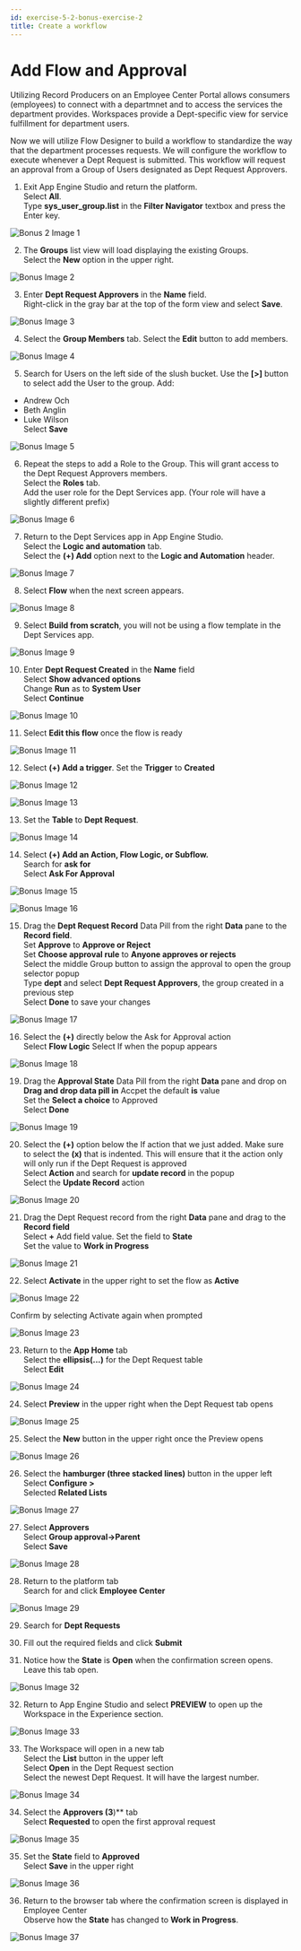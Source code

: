 ```yaml
---
id: exercise-5-2-bonus-exercise-2
title: Create a workflow
---
```


# Add Flow and Approval

Utilizing Record Producers on an Employee Center Portal allows consumers (employees) to connect with a departmnet and to access the services the department provides. Workspaces provide a Dept-specific view for service fulfillment for department users.

Now we will utilize Flow Designer to build a workflow to standardize the way that the department processes requests. We will configure the workflow to execute whenever a Dept Request is submitted. This workflow will request an approval from a Group of Users designated as Dept Request Approvers.


1. Exit App Engine Studio and return the platform.<br/>
Select **All**.<br/>
Type **sys_user_group.list** in the **Filter Navigator** textbox and press the Enter key.

![Bonus 2 Image 1](images/bonus2_1.png)

2. The **Groups** list view will load displaying the existing Groups.<br/>
Select the **New** option in the upper right.

![Bonus Image 2](images/bonus2_2.png)

3. Enter **Dept Request Approvers** in the **Name** field.<br/>
Right-click in the gray bar at the top of the form view and select **Save**.

![Bonus Image 3](images/bonus2_3.png)

4. Select the **Group Members** tab.
Select the **Edit** button to add members.

![Bonus Image 4](images/bonus2_4.png)

5. Search for Users on the left side of the slush bucket. Use the **[>]** button to select add the User to the group. Add:
- Andrew Och
- Beth Anglin
- Luke Wilson<br/>
Select **Save**

![Bonus Image 5](images/bonus2_5.png)

6. Repeat the steps to add a Role to the Group. This will grant access to the Dept Request Approvers members.<br/>
Select the **Roles** tab.<br/>
Add the user role for the Dept Services app. (Your role will have a slightly different prefix)

![Bonus Image 6](images/bonus2_6.png)

7. Return to the Dept Services app in App Engine Studio.<br/>
Select the **Logic and automation** tab.<br/>
Select the **(+) Add** option next to the **Logic and Automation** header.

![Bonus Image 7](images/bonus2_7.png)

8. Select **Flow** when the next screen appears.

![Bonus Image 8](images/bonus2_8.png)

9. Select **Build from scratch**, you will not be using a flow template in the Dept Services app.

![Bonus Image 9](images/bonus2_9.png)

10. Enter **Dept Request Created** in the **Name** field<br/>
Select **Show advanced options**<br/>
Change **Run** as to **System User**<br/>
Select **Continue**

![Bonus Image 10](images/bonus2_10.png)

11. Select **Edit this flow** once the flow is ready

![Bonus Image 11](images/bonus2_11.png)

12. Select **(+) Add a trigger**. Set the **Trigger** to **Created**

![Bonus Image 12](images/bonus2_12.png)

![Bonus Image 13](images/bonus2_13.png)

13. Set the **Table** to **Dept Request**.

![Bonus Image 14](images/bonus2_14.png)

14. Select **(+) Add an Action, Flow Logic, or Subflow.**<br/>
Search for **ask for**<br/>
Select **Ask For Approval** 

![Bonus Image 15](images/bonus2_15.png)

![Bonus Image 16](images/bonus2_16.png)

15. Drag the **Dept Request Record** Data Pill from the right **Data** pane to the **Record field**.<br/>
Set **Approve** to **Approve or Reject**<br/>
Set **Choose approval rule** to **Anyone approves or rejects**<br/>
Select the middle Group button to assign the approval to open the group selector popup<br/>
Type **dept** and select **Dept Request Approvers**, the group created in a previous step<br/>
Select **Done** to save your changes

![Bonus Image 17](images/bonus2_17.png)

16. Select the **(+)** directly below the Ask for Approval action<br/>
Select **Flow Logic**
Select If when the popup appears

![Bonus Image 18](images/bonus2_18.png)

19. Drag the **Approval State** Data Pill from the right **Data** pane and drop on **Drag and drop data pill in**
Accpet the default **is** value<br/>
Set the **Select a choice** to Approved<br/>
Select **Done**

![Bonus Image 19](images/bonus2_19.png)

20. Select the **(+)** option below the If action that we just added. Make sure to select the **(x)** that is indented. This will ensure that it the action only will only run if the Dept Request is approved<br/>
Select **Action** and search for **update record** in the popup<br/>
Select the **Update Record** action

![Bonus Image 20](images/bonus2_20.png)

21. Drag the Dept Request record from the right **Data** pane and drag to the **Record field**<br/>
Select **+** Add field value. Set the field to **State**<br/>
Set the value to **Work in Progress**

![Bonus Image 21](images/bonus2_21.png)

22. Select **Activate** in the upper right to set the flow as **Active**<br/>

![Bonus Image 22](images/bonus2_22.png)

Confirm by selecting Activate again when prompted<br/>

![Bonus Image 23](images/bonus2_23.png)

23. Return to the **App Home** tab<br/>
Select the **ellipsis(...)** for the Dept Request table<br/>
Select **Edit**

![Bonus Image 24](images/bonus2_24.png)

24. Select **Preview** in the upper right when the Dept Request tab opens

![Bonus Image 25](images/bonus2_25.png)

25. Select the **New** button in the upper right once the Preview opens

![Bonus Image 26](images/bonus2_26.png)

26. Select the **hamburger (three stacked lines)** button in the upper left<br/>
Select **Configure >**<br/>
Selected **Related Lists**

![Bonus Image 27](images/bonus2_27.png)

27. Select **Approvers**<br/>
Select **Group approval->Parent**<br/>
Select **Save**

![Bonus Image 28](images/bonus2_28.png)

28. Return to the platform tab<br/>
Search for and click **Employee Center**

![Bonus Image 29](images/bonus2_29.png)

29. Search for **Dept Requests**


30. Fill out the required fields and click **Submit**


31. Notice how the **State** is **Open** when the confirmation screen opens. Leave this tab open.

![Bonus Image 32](images/bonus2_32.png)

32. Return to App Engine Studio and select **PREVIEW** to open up the Workspace in the Experience section.

![Bonus Image 33](images/bonus2_33.png)

33. The Workspace will open in a new tab<br/>
Select the **List** button in the upper left<br/>
Select **Open** in the Dept Request section<br/>
Select the newest Dept Request. It will have the largest number.

![Bonus Image 34](images/bonus2_34.png)

34. Select the **Approvers (3**)** tab<br/>
Select **Requested** to open the first approval request

![Bonus Image 35](images/bonus2_35.png)

35. Set the **State** field to **Approved**<br/>
Select **Save** in the upper right

![Bonus Image 36](images/bonus2_36.png)

36. Return to the browser tab where the confirmation screen is displayed in Employee Center<br/>
Observe how the **State** has changed to **Work in Progress**.

![Bonus Image 37](images/bonus2_37.png)

